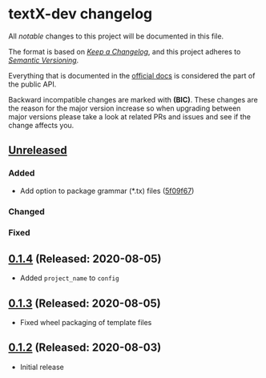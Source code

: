 # textX-dev changelog

All _notable_ changes to this project will be documented in this file.

The format is based on _[Keep a Changelog][keepachangelog]_, and this project
adheres to _[Semantic Versioning][semver]_.

Everything that is documented in the [official docs][textXDocs] is considered
the part of the public API.

Backward incompatible changes are marked with **(BIC)**. These changes are the
reason for the major version increase so when upgrading between major versions
please take a look at related PRs and issues and see if the change affects you.

## [Unreleased]

### Added

- Add option to package grammar (*.tx) files
  ([5f09f67](https://github.com/textx/textX-dev/commit/5f09f67))

### Changed

### Fixed


## [0.1.4] (Released: 2020-08-05)

- Added `project_name` to `config`


## [0.1.3] (Released: 2020-08-05)

- Fixed wheel packaging of template files


## [0.1.2] (Released: 2020-08-03)

- Initial release


[Unreleased]: https://github.com/textX/textX-dev/compare/0.1.4...HEAD
[0.1.4]: https://github.com/textX/textX-dev/compare/0.1.3...0.1.4
[0.1.3]: https://github.com/textX/textX-dev/compare/0.1.2...0.1.3
[0.1.2]: https://github.com/textX/textX-dev/tree/0.1.2


[keepachangelog]: https://keepachangelog.com/
[semver]: https://semver.org/spec/v2.0.0.html
[textXDocs]: http://textx.github.io/textX/latest/
